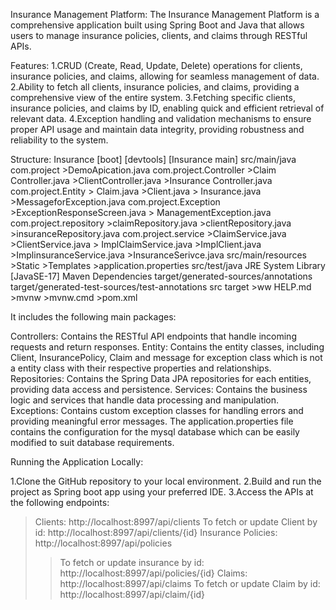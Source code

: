 Insurance Management Platform:
The Insurance Management Platform is a comprehensive application built using Spring Boot and Java that allows users to manage insurance policies, clients, and claims through RESTful APIs.

Features:
1.CRUD (Create, Read, Update, Delete) operations for clients, insurance policies, and claims, allowing for seamless management of data.
2.Ability to fetch all clients, insurance policies, and claims, providing a comprehensive view of the entire system.
3.Fetching specific clients, insurance policies, and claims by ID, enabling quick and efficient retrieval of relevant data.
4.Exception handling and validation mechanisms to ensure proper API usage and maintain data integrity, providing robustness and reliability to the system.

Structure:
Insurance [boot] [devtools] [Insurance main]
 src/main/java
  com.project >DemoApication.java
  com.project.Controller >Claim Controller.java >ClientController.java >Insurance Controller.java
  com.project.Entity > Claim.java >Client.java > Insurance.java >MessageforException.java
  com.project.Exception >ExceptionResponseScreen.java > ManagementException.java
  com.project.repository >claimRepository.java  >clientRepository.java >insuranceRepository.java
  com.project.service >ClaimService.java >ClientService.java > ImplClaimService.java >ImplClient.java >ImplinsuranceService.java  >InsuranceSerivce.java
  src/main/resources >Static >Templates >application.properties
  src/test/java
  JRE System Library [JavaSE-17]
  Maven Dependencies
  target/generated-sources/annotations
  target/generated-test-sources/test-annotations
  src
  target
    >ww HELP.md
    >mvnw
    >mvnw.cmd
    >pom.xml
    
 It includes the following main packages:

Controllers: Contains the RESTful API endpoints that handle incoming requests and return responses.
Entity: Contains the entity classes, including Client, InsurancePolicy, Claim and message for exception class which is not a entity class with their respective properties and relationships.
Repositories: Contains the Spring Data JPA repositories for each entities, providing data access and persistence.
Services: Contains the business logic and services that handle data processing and manipulation.
Exceptions: Contains custom exception classes for handling errors and providing meaningful error messages.
The application.properties file contains the configuration for the mysql database which can be easily modified to suit database requirements.
    
Running the Application Locally:

1.Clone the GitHub repository to your local environment.
2.Build and run the project as Spring boot app using your preferred IDE.
3.Access the APIs at the following endpoints:
   >Clients: http://localhost:8997/api/clients
   >To fetch or update Client by id: http://localhost:8997/api/clients/{id}
   >Insurance Policies: http://localhost:8997/api/policies
   >>To fetch or update insurance by id: http://localhost:8997/api/policies/{id}
   >Claims: http://localhost:8997/api/claims
   >>To fetch or update Claim by id: http://localhost:8997/api/claim/{id}
